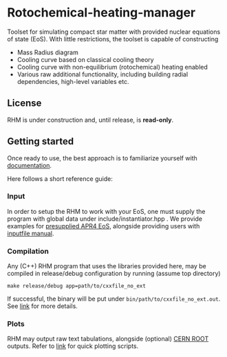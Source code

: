 # Rotochemical-heating-manager

Toolset for simulating compact star matter with provided nuclear equations of state (EoS). With little restrictions, the toolset is capable of constructing
- Mass Radius diagram
- Cooling curve based on classical cooling theory
- Cooling curve with non-equilibrium (rotochemical) heating enabled
- Various raw additional functionality, including building radial dependencies, high-level variables etc.

## License

RHM is under construction and, until release, is **read-only**.

## Getting started

Once ready to use, the best approach is to familiarize yourself with [documentation](https://silence2107.github.io/Rotochemical-heating-manager).

Here follows a short reference guide:

### Input

In order to setup the RHM to work with your EoS, one must supply the program with global data under include/instantiator.hpp . We provide examples for [presupplied APR4 EoS]([https://github.com/Silence2107/Rotochemical-heating-manager/presupplied/Inputfile](https://github.com/Silence2107/Rotochemical-heating-manager/blob/main/presupplied/Inputfile/RHMconfig.json)), alongside providing users with [inputfile manual](https://silence2107.github.io/Rotochemical-heating-manager/data_input/what_data_program_need.html).

### Compilation

Any (C++) RHM program that uses the libraries provided here, may be compiled in release/debug configuration by running (assume top directory)
```
make release/debug app=path/to/cxxfile_no_ext
```
If successful, the binary will be put under `bin/path/to/cxxfile_no_ext.out`. See [link](https://silence2107.github.io/Rotochemical-heating-manager/on_compilation/compilation_usage.html) for more details.

### Plots

RHM may output raw text tabulations, alongside (optional) [CERN ROOT](https://root.cern/) outputs. Refer to [link](https://github.com/Silence2107/Rotochemical-heating-manager/tree/main/project/Processing) for quick plotting scripts.
